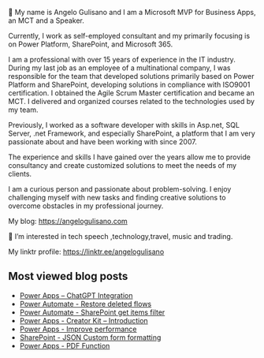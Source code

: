 👋 My name is Angelo Gulisano and I am a Microsoft MVP for Business Apps, an MCT and a Speaker.

Currently, I work as self-employed consultant and my primarily focusing is on Power Platform, SharePoint, and Microsoft 365.

I am a professional with over 15 years of experience in the IT industry. During my last job as an employee of a multinational company, I was responsible for the team that developed solutions primarily based on Power Platform and SharePoint, developing solutions in compliance with ISO9001 certification. I obtained the Agile Scrum Master certification and became an MCT. I delivered and organized courses related to the technologies used by my team.

Previously, I worked as a software developer with skills in Asp.net, SQL Server, .net Framework, and especially SharePoint, a platform that I am very passionate about and have been working with since 2007.

The experience and skills I have gained over the years allow me to provide consultancy and create customized solutions to meet the needs of my clients.

I am a curious person and passionate about problem-solving. I enjoy challenging myself with new tasks and finding creative solutions to overcome obstacles in my professional journey.

My blog: https://angelogulisano.com

👀 I’m interested in tech speech ,technology,travel, music and trading.

My linktr profile: https://linktr.ee/angelogulisano


## Most viewed blog posts

* [Power Apps – ChatGPT Integration](https://angelogulisano.com/power-apps-chatgpt-integration/)
* [Power Automate - Restore deleted flows](https://angelogulisano.com/power-automate-restore-deleted-flows/)
* [Power Automate - SharePoint get items filter](https://angelogulisano.com/power-automate-sharepoint-get-items-filter/)
* [Power Apps - Creator Kit – Introduction](https://angelogulisano.com/creator-kit-introduction/)
* [Power Apps - Improve performance](https://angelogulisano.com/power-apps-improve-performance/)
* [SharePoint - JSON Custom form formatting](https://angelogulisano.com/spo-json-form-custom-formatting/)
* [Power Apps - PDF Function](https://angelogulisano.com/power-apps-pdf-function/)
